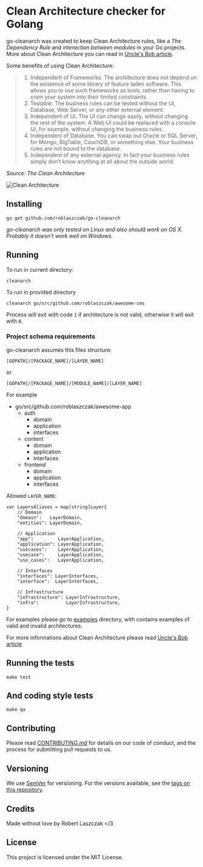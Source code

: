 # Clean Architecture checker for Golang

go-cleanarch was created to keep Clean Architecture rules,
like a _The Dependency Rule_ and _interaction between modules_ in your Go projects.
More about Clean Architecture you can read in [Uncle's Bob article](https://8thlight.com/blog/uncle-bob/2012/08/13/the-clean-architecture.html).


Some benefits of using Clean Architecture:

> 1. Independent of Frameworks. The architecture does not depend on the existence of some library of feature laden software. This allows you to use such frameworks as tools, rather than having to cram your system into their limited constraints.
> 2. Testable. The business rules can be tested without the UI, Database, Web Server, or any other external element.
> 3. Independent of UI. The UI can change easily, without changing the rest of the system. A Web UI could be replaced with a console UI, for example, without changing the business rules.
> 4. Independent of Database. You can swap out Oracle or SQL Server, for Mongo, BigTable, CouchDB, or something else. Your business rules are not bound to the database.
> 5. Independent of any external agency. In fact your business rules simply don’t know anything at all about the outside world.

_Source: The Clean Architecture_

![Clean Architecture](docs/go-cleanarch.png)

## Installing

    go get github.com/roblaszczak/go-cleanarch

_go-cleanarch was only tested on Linux and also should work on OS X.
Probably it doesn't work well on Windows._

## Running

To run in current directory:

    cleanarch

To run in provided directory

    cleanarch go/src/github.com/roblaszczak/awesome-cms

Process will exit with code `1` if architecture is not valid, otherwise it will exit with `0`.

### Project schema requirements

go-cleanarch assumes this files structure:

    [GOPATH]/[PACKAGE_NAME]/[LAYER_NAME]

or

    [GOPATH]/[PACKAGE_NAME]/[MODULE_NAME]/[LAYER_NAME]

For example

* go/src/github.com/roblaszczak/awesome-app
    * auth
        * domain
        * application
        * interfaces
    * content
        * domain
        * application
        * interfaces
    * frontend
        * domain
        * application
        * interfaces

Allowed `LAYER_NAME`:

    var LayersAliases = map[string]Layer{
        // Domain
        "domain":   LayerDomain,
        "entities": LayerDomain,

        // Application
        "app":         LayerApplication,
        "application": LayerApplication,
        "usecases":    LayerApplication,
        "usecase":     LayerApplication,
        "use_cases":   LayerApplication,

        // Interfaces
        "interfaces": LayerInterfaces,
        "interface":  LayerInterfaces,

        // Infrastructure
        "infrastructure": LayerInfrastructure,
        "infra":          LayerInfrastructure,
    }

For examples please go to [examples](examples/) directory,
with contains examples of valid and invalid architectures.

For more informations about Clean Architecture please read [Uncle's Bob article](https://8thlight.com/blog/uncle-bob/2012/08/13/the-clean-architecture.html)

## Running the tests

    make test

## And coding style tests

    make qa

## Contributing

Please read [CONTRIBUTING.md](https://gist.github.com/PurpleBooth/b24679402957c63ec426) for details on our code of conduct, and the process for submitting pull requests to us.

## Versioning

We use [SemVer](http://semver.org/) for versioning. For the versions available, see the [tags on this repository](https://github.com/your/project/tags).

## Credits

Made without love by Robert Laszczak </3

## License

This project is licensed under the MIT License.
